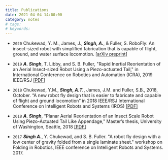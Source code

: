 ```yaml
---
title: Publications
date: 2021-04-04 14:00:00
category: notes
# tags:
# keywords:
---
```


- `2020` Chukewad, Y. M., James, J., ***Singh, A.***, & Fuller, S. RoboFly: An insect-sized robot with simplified fabrication that is capable of flight, ground, and water surface locomotion. [[arXiv preprint]](https://arxiv.org/abs/2001.02320)

- `2019` ***A. Singh***, T. Libby, and S. B. Fuller, "Rapid Inertial Reorientation of an Aerial Insect-sized Robot Using a Piezo-actuated Tail," in International Conference on Robotics and Automation (ICRA), 2019 IEEE/RSJ [[PDF]](https://depts.washington.edu/airlab/files/singh_ICRA2019.pdf)

- `2018` Chukewad, Y.M., ***Singh, A.T.***, James, J.M. and Fuller, S.B., 2018, October. “A new robot fly design that is easier to fabricate and capable of flight and ground locomotion” in 2018 IEEE/RSJ International Conference on Intelligent Robots and Systems (IROS) [[PDF]](https://depts.washington.edu/airlab/files/Chukewad_IROS2018.pdf)

- `2018` ***A. Singh***, “Planar Aerial Reorientation of an Insect Scale Robot Using Piezo-Actuated Tail Like Appendage," Master’s thesis, University of Washington, Seattle, 2018 [[PDF]](https://digital.lib.washington.edu/researchworks/bitstream/handle/1773/41823/Singh_washington_0250O_18361.pdf?sequence=1&isAllowed=y)

- `2017` ***Singh A.***, Y. Chukewad, and S. B. Fuller. "A robot fly design with a low center of gravity folded from a single laminate sheet." workshop on Folding in Robotics, IEEE conference on Intelligent Robots and Systems. 2017.